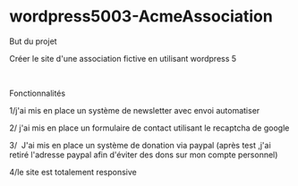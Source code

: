 wordpress5003-AcmeAssociation
============================
But du projet

Créer le site d'une association fictive en utilisant wordpress 5

 

Fonctionnalités

1/j'ai mis en place un système de newsletter avec envoi automatiser

2/ j'ai mis en place un formulaire de contact utilisant le recaptcha de google

3/  J'ai mis en place un système de donation via paypal (après test ,j'ai retiré l'adresse paypal afin d'éviter des dons sur mon compte personnel)

4/le site est totalement responsive
